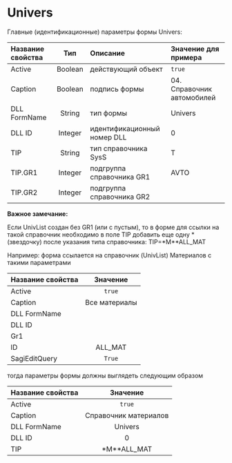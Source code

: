 # Univers

Главные \(идентификационные\) параметры формы Univers:

| **Название свойства** | **Тип** | **Описание** | **Значение для примера** |
| :--- | :---: | :--- | :--- |
| Active | Boolean | действующий объект | `true` |
| Caption | Boolean | подпись формы | 04. Справочник автомобилей |
| DLL FormName | String | тип формы | Univers |
| DLL ID | Integer | идентификационный номер DLL | 0 |
| TIP | String | тип справочника SysS | T |
| TIP.GR1 | Integer | подгруппа справочника GR1 | AVTO |
| TIP.GR2 | Integer | подгруппа справочника GR2 |  |

**Важное замечание:**

Если UnivList создан без GR1 \(или с пустым\), то в форме для ссылки на такой справочник необходимо в поле TIP добавить еще одну \* \(звездочку\) после указания типа справочника: TIP=\*M\*\*ALL\_MAT

Например: форма ссылается на справочник \(UnivList\) Материалов с такими параметрами

| **Название свойства** | **Значение** |
| :--- | :---: |
| Active | `true` |
| Caption | Все материалы |
| DLL FormName |  |
| DLL ID |  |
| Gr1 |  |
| ID | ALL\_MAT |
| SagiEditQuery | `True` |

тогда параметры формы должны выглядеть следующим образом

| **Название свойства** | **Значение** |
| :--- | :---: |
| Active | `true` |
| Caption | Справочник материалов |
| DLL FormName | Univers |
| DLL ID | 0 |
| TIP | \*M\*\*ALL\_MAT |


